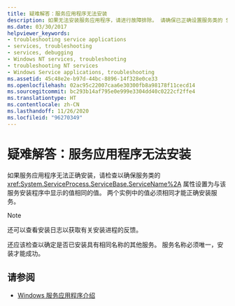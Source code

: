 ```yaml
---
title: 疑难解答：服务应用程序无法安装
description: 如果无法安装服务应用程序，请进行故障排除。 请确保已正确设置服务类的 ServiceName 属性。
ms.date: 03/30/2017
helpviewer_keywords:
- troubleshooting service applications
- services, troubleshooting
- services, debugging
- Windows NT services, troubleshooting
- troubleshooting NT services
- Windows Service applications, troubleshooting
ms.assetid: 45c48e2e-b97d-44bc-8896-14f328e0ce33
ms.openlocfilehash: 02ac95c22007caa6e30300fb8a98178f11cecd14
ms.sourcegitcommit: bc293b14af795e0e999e3304dd40c0222cf2ffe4
ms.translationtype: HT
ms.contentlocale: zh-CN
ms.lasthandoff: 11/26/2020
ms.locfileid: "96270349"
---
```

# <a name="troubleshooting-service-application-wont-install"></a>疑难解答：服务应用程序无法安装

如果服务应用程序无法正确安装，请检查以确保服务类的 <xref:System.ServiceProcess.ServiceBase.ServiceName%2A> 属性设置为与该服务安装程序中显示的值相同的值。 两个实例中的值必须相同才能正确安装服务。  
  
> [!NOTE]
> 还可以查看安装日志以获取有关安装进程的反馈。  
  
 还应该检查以确定是否已安装具有相同名称的其他服务。 服务名称必须唯一，安装才能成功。  
  
## <a name="see-also"></a>请参阅

- [Windows 服务应用程序介绍](introduction-to-windows-service-applications.md)

